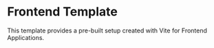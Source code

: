 # Frontend Template

This template provides a pre-built setup created with Vite for Frontend Applications.
